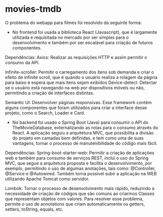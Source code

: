 # movies-tmdb

O problema do webapp para filmes foi resolvido da seguinte forma:

- No frontend foi usada a biblioteca React (Javascript), que é largamente utilizada e requisitada no mercado por ser simples para o desenvolvimento e também por ser escalável para criação de futuros componentes.

Dependências:
Axios: Realizar as requisições HTTP e assim permitir o consumo da API.

Infinite-scroller: Permitir o carregamento dos itens sob demanda e criar o efeito de infinite scroll, que é quando o usuário realiza a rolagem da página para baixo e espera que mais itens sejam exibidos
Device-detect: Detectar se o usuário está navegando na web por dispositivos móveis ou não, permitindo a criação de interfaces distintas.

Semantic UI: Desenvolver páginas responsivas. Esse framework contém alguns componentes que foram utilizados para criar a interface desse projeto, como o Search, Loader e Card.

- No backend foi usado o Spring Boot (Java) para consumir o API do TheMovieDatabase, externalizando as rotas para o consumo através do React. A aplicação seguiu a arquitetura MVC, que possibilita a divisão do projeto em camadas bem definidas, e tem como uma de suas vantagens, tornar o processo de manutenibilidade do código mais fácil.

Dependências:
Spring-boot-starter-web: Permitir a criação de aplicações web e também para consumo de serviços REST, inclui o uso do Spring MVC, que segue a arquitetura proposta e facilita o desenvolvimento, por exemplo, permitindo o uso de algumas anotações, tais como: @Controller, @Service e @Autowired. Também torna possível subir a aplicação na WEB utilizando Apache Tomcat como servidor.

Lombok: Tornar o processo de desenvolvimento mais rápido, reduzindo a necessidade de criação de códigos que são comuns ao criarmos Classes que representam objetos com valores. Para resolver esse problema, permite o uso de annotations que criam automaticamente os getters, setters, toString, equals, etc.
